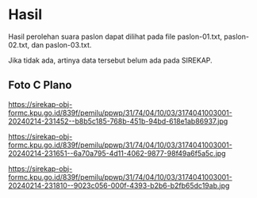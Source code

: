 # Hasil

Hasil perolehan suara paslon dapat dilihat pada file paslon-01.txt, paslon-02.txt, dan paslon-03.txt.

Jika tidak ada, artinya data tersebut belum ada pada SIREKAP.

## Foto C Plano

https://sirekap-obj-formc.kpu.go.id/839f/pemilu/ppwp/31/74/04/10/03/3174041003001-20240214-231452--b8b5c185-768b-451b-94bd-618e1ab86937.jpg

https://sirekap-obj-formc.kpu.go.id/839f/pemilu/ppwp/31/74/04/10/03/3174041003001-20240214-231651--6a70a795-4d11-4062-9877-98f49a6f5a5c.jpg

https://sirekap-obj-formc.kpu.go.id/839f/pemilu/ppwp/31/74/04/10/03/3174041003001-20240214-231810--9023c056-000f-4393-b2b6-b2fb65dc19ab.jpg
